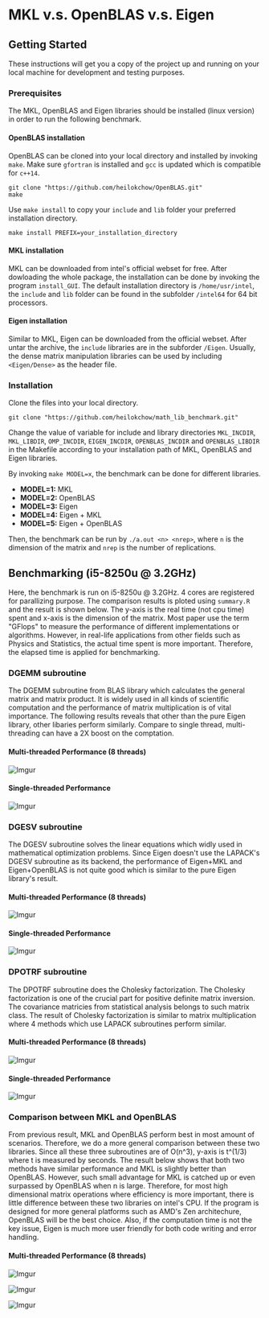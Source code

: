 # MKL v.s. OpenBLAS v.s. Eigen

## Getting Started

These instructions will get you a copy of the project up and running on your local machine for development and testing purposes. 

### Prerequisites

The MKL, OpenBLAS and Eigen libraries should be installed (linux version) in order to run the following benchmark. 

#### OpenBLAS installation

OpenBLAS can be cloned into your local directory and installed by invoking `make`. Make sure `gfortran` is installed and `gcc` is updated which is compatible for `c++14`.
```
git clone "https://github.com/heilokchow/OpenBLAS.git"
make
```
Use `make install` to copy your `include` and `lib` folder your preferred installation directory.
```
make install PREFIX=your_installation_directory
```

#### MKL installation

MKL can be downloaded from intel's official webset for free. After dowloading the whole package, the installation can be done by invoking the program `install_GUI`. The default installation directory is `/home/usr/intel`, the `include` and `lib` folder can be found in the subfolder `/intel64` for 64 bit processors.

#### Eigen installation

Similar to MKL, Eigen can be downloaded from the official webset. After untar the archive, the `include` libraries are in the subforder `/Eigen`. Usually, the dense matrix manipulation libraries can be used by including `<Eigen/Dense>` as the header file.

### Installation

Clone the files into your local directory.
```
git clone "https://github.com/heilokchow/math_lib_benchmark.git"
```
Change the value of variable for include and library directories `MKL_INCDIR`, `MKL_LIBDIR`, `OMP_INCDIR`, `EIGEN_INCDIR`, `OPENBLAS_INCDIR` and `OPENBLAS_LIBDIR` in the Makefile according to your installation path of MKL, OpenBLAS and Eigen libraries.

By invoking `make MODEL=x`, the benchmark can be done for different libraries.

 * **MODEL=1:** MKL
 * **MODEL=2:** OpenBLAS
 * **MODEL=3:** Eigen
 * **MODEL=4:** Eigen + MKL
 * **MODEL=5:** Eigen + OpenBLAS

Then, the benchmark can be run by `./a.out <n> <nrep>`, where `n` is the dimension of the matrix and `nrep` is the number of replications. 

## Benchmarking (i5-8250u @ 3.2GHz)

Here, the benchmark is run on i5-8250u @ 3.2GHz. 4 cores are registered for parallizing purpose. The comparison results is ploted using `summary.R` and the result is shown below. The y-axis is the real time (not cpu time) spent and x-axis is the dimension of the matrix. Most paper use the term "GFlops" to measure the performance of different implementations or algorithms. However, in real-life applications from other fields such as Physics and Statistics, the actual time spent is more important. Therefore, the elapsed time is applied for benchmarking. 

### DGEMM subroutine

The DGEMM subroutine from BLAS library which calculates the general matrix and matrix product. It is widely used in all kinds of scientific computation and the performance of matrix multiplication is of vital importance. The following results reveals that other than the pure Eigen library, other libaries perform similarly. Compare to single thread, multi-threading can have a 2X boost on the comptation.

#### Multi-threaded Performance (8 threads)

![Imgur](https://i.imgur.com/MoGCJHM.jpg)

#### Single-threaded Performance

![Imgur](https://i.imgur.com/fYSderW.jpg)

### DGESV subroutine

The DGESV subroutine solves the linear equations which widly used in mathematical optimization problems. Since Eigen doesn't use the LAPACK's DGESV subroutine as its backend, the performance of Eigen+MKL and Eigen+OpenBLAS is not quite good which is similar to the pure Eigen library's result.

#### Multi-threaded Performance (8 threads)

![Imgur](https://i.imgur.com/x0N7kZT.jpg)

#### Single-threaded Performance

![Imgur](https://i.imgur.com/mGhYWKM.jpg)

### DPOTRF subroutine

The DPOTRF subroutine does the Cholesky factorization. The Cholesky factorization is one of the crucial part for positive definite matrix inversion. The covariance matricies from statistical analysis belongs to such matrix class. The result of Cholesky factorization is similar to matrix multiplication where 4 methods which use LAPACK subroutines perform similar. 

#### Multi-threaded Performance (8 threads)

![Imgur](https://i.imgur.com/BBi4PsA.jpg)

#### Single-threaded Performance

![Imgur](https://i.imgur.com/8aAN2T9.jpg)

### Comparison between MKL and OpenBLAS

From previous result, MKL and OpenBLAS perform best in most amount of scenarios. Therefore, we do a more general comparison between these two libraries. Since all these three subroutines are of O(n^3), y-axis is t^(1/3) where t is measured by seconds. The result below shows that both two methods have similar performance and MKL is slightly better than OpenBLAS. However, such small advantage for MKL is catched up or even surpassed by OpenBLAS when n is large. Therefore, for most high dimensional matrix operations where efficiency is more important, there is little difference between these two libraries on intel's CPU. If the program is designed for more general platforms such as AMD's Zen architechure, OpenBLAS will be the best choice. Also, if the computation time is not the key issue, Eigen is much more user friendly for both code writing and error handling.

#### Multi-threaded Performance (8 threads)

![Imgur](https://i.imgur.com/rQD7MOF.jpg)

![Imgur](https://i.imgur.com/KsFsQQQ.jpg)

![Imgur](https://i.imgur.com/KsFsQQQ.jpg)
